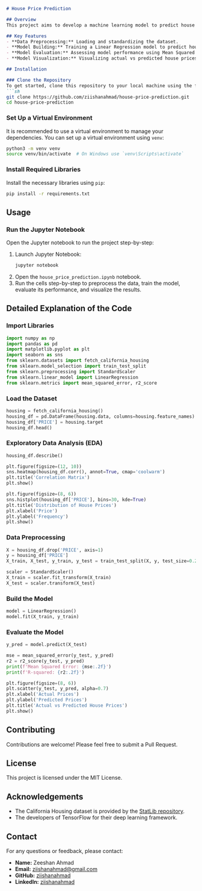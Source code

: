 


```markdown
# House Price Prediction

## Overview
This project aims to develop a machine learning model to predict house prices using the California Housing dataset. The dataset contains various features like the number of rooms, the age of the house, the distance to employment centers, and more.

## Key Features
- **Data Preprocessing:** Loading and standardizing the dataset.
- **Model Building:** Training a Linear Regression model to predict house prices.
- **Model Evaluation:** Assessing model performance using Mean Squared Error (MSE) and R-squared (R2) score.
- **Model Visualization:** Visualizing actual vs predicted house prices.

## Installation

### Clone the Repository
To get started, clone this repository to your local machine using the following command:
```sh
git clone https://github.com/ziishanahmad/house-price-prediction.git
cd house-price-prediction
```

### Set Up a Virtual Environment
It is recommended to use a virtual environment to manage your dependencies. You can set up a virtual environment using `venv`:
```sh
python3 -m venv venv
source venv/bin/activate  # On Windows use `venv\Scripts\activate`
```

### Install Required Libraries
Install the necessary libraries using `pip`:
```sh
pip install -r requirements.txt
```

## Usage

### Run the Jupyter Notebook
Open the Jupyter notebook to run the project step-by-step:
1. Launch Jupyter Notebook:
   ```sh
   jupyter notebook
   ```
2. Open the `house_price_prediction.ipynb` notebook.
3. Run the cells step-by-step to preprocess the data, train the model, evaluate its performance, and visualize the results.

## Detailed Explanation of the Code

### Import Libraries
```python
import numpy as np
import pandas as pd
import matplotlib.pyplot as plt
import seaborn as sns
from sklearn.datasets import fetch_california_housing
from sklearn.model_selection import train_test_split
from sklearn.preprocessing import StandardScaler
from sklearn.linear_model import LinearRegression
from sklearn.metrics import mean_squared_error, r2_score
```

### Load the Dataset
```python
housing = fetch_california_housing()
housing_df = pd.DataFrame(housing.data, columns=housing.feature_names)
housing_df['PRICE'] = housing.target
housing_df.head()
```

### Exploratory Data Analysis (EDA)
```python
housing_df.describe()

plt.figure(figsize=(12, 10))
sns.heatmap(housing_df.corr(), annot=True, cmap='coolwarm')
plt.title('Correlation Matrix')
plt.show()

plt.figure(figsize=(8, 6))
sns.histplot(housing_df['PRICE'], bins=30, kde=True)
plt.title('Distribution of House Prices')
plt.xlabel('Price')
plt.ylabel('Frequency')
plt.show()
```

### Data Preprocessing
```python
X = housing_df.drop('PRICE', axis=1)
y = housing_df['PRICE']
X_train, X_test, y_train, y_test = train_test_split(X, y, test_size=0.2, random_state=42)

scaler = StandardScaler()
X_train = scaler.fit_transform(X_train)
X_test = scaler.transform(X_test)
```

### Build the Model
```python
model = LinearRegression()
model.fit(X_train, y_train)
```

### Evaluate the Model
```python
y_pred = model.predict(X_test)

mse = mean_squared_error(y_test, y_pred)
r2 = r2_score(y_test, y_pred)
print(f'Mean Squared Error: {mse:.2f}')
print(f'R-squared: {r2:.2f}')

plt.figure(figsize=(8, 6))
plt.scatter(y_test, y_pred, alpha=0.7)
plt.xlabel('Actual Prices')
plt.ylabel('Predicted Prices')
plt.title('Actual vs Predicted House Prices')
plt.show()
```

## Contributing
Contributions are welcome! Please feel free to submit a Pull Request.

## License
This project is licensed under the MIT License.

## Acknowledgements
- The California Housing dataset is provided by the [StatLib repository](http://lib.stat.cmu.edu/datasets/).
- The developers of TensorFlow for their deep learning framework.

## Contact
For any questions or feedback, please contact:
- **Name:** Zeeshan Ahmad
- **Email:** ziishanahmad@gmail.com
- **GitHub:** [ziishanahmad](https://github.com/ziishanahmad)
- **LinkedIn:** [ziishanahmad](https://www.linkedin.com/in/ziishanahmad/)
```

